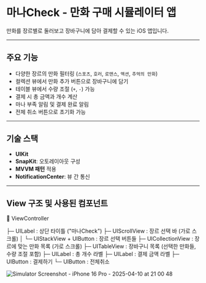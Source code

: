 # 마나Check - 만화 구매 시뮬레이터 앱

만화를 장르별로 둘러보고 장바구니에 담아 결제할 수 있는 iOS 앱입니다.  

---

## 주요 기능

- 다양한 장르의 만화 필터링 (`스포츠`, `호러`, `로맨스`, `액션`, `추억의 만화`)
- 컬렉션 뷰에서 만화 추가 버튼으로 장바구니에 담기
- 테이블 뷰에서 수량 조절 (`+`, `-`) 가능
- 결제 시 총 금액과 개수 계산
- 마나 부족 알림 및 결제 완료 알림
- 전체 취소 버튼으로 초기화 가능

---

## 기술 스택

- **UIKit**
- **SnapKit**: 오토레이아웃 구성
- **MVVM 패턴** 적용
- **NotificationCenter**: 뷰 간 통신

---
## View 구조 및 사용된 컴포넌트

📱 ViewController

├─ UILabel        : 상단 타이틀 ("마나Check")
├─ UIScrollView   : 장르 선택 바 (가로 스크롤)
│   └─ UIStackView + UIButton : 장르 선택 버튼들
├─ UICollectionView : 장르에 맞는 만화 목록 (가로 스크롤)
├─ UITableView     : 장바구니 목록 (선택한 만화들, 수량 조절 포함)
├─ UILabel        : 총 개수 라벨
├─ UILabel        : 결제 금액 라벨
├─ UIButton        : 결제하기
└─ UIButton        : 전체취소

![Simulator Screenshot - iPhone 16 Pro - 2025-04-10 at 21 00 48](https://github.com/user-attachments/assets/1e0f4c95-da9e-4202-967e-9d4b3f70492f)

